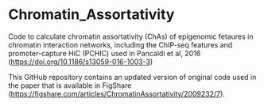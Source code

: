 # Chromatin_Assortativity

Code to calculate chromatin assortativity (ChAs) of epigenomic fetaures in chromatin interaction networks, including the ChIP-seq features and promoter-capture HiC (PCHIC) used in Pancaldi et al, 2016 (https://doi.org/10.1186/s13059-016-1003-3)

This GitHub repository contains an updated version of original code used in the paper that is available in FigShare (https://figshare.com/articles/ChromatinAssortativity/2009232/7).

